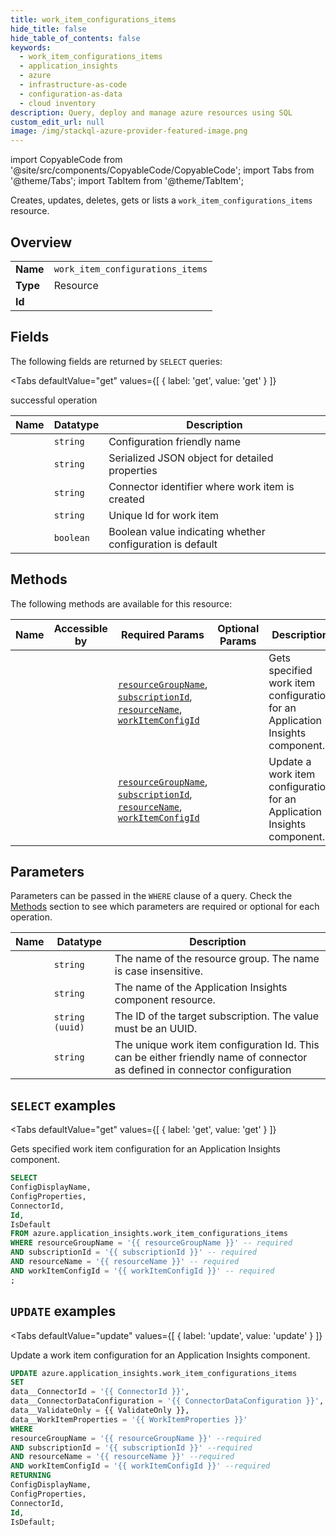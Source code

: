 ```yaml
--- 
title: work_item_configurations_items
hide_title: false
hide_table_of_contents: false
keywords:
  - work_item_configurations_items
  - application_insights
  - azure
  - infrastructure-as-code
  - configuration-as-data
  - cloud inventory
description: Query, deploy and manage azure resources using SQL
custom_edit_url: null
image: /img/stackql-azure-provider-featured-image.png
---
```


import CopyableCode from '@site/src/components/CopyableCode/CopyableCode';
import Tabs from '@theme/Tabs';
import TabItem from '@theme/TabItem';

Creates, updates, deletes, gets or lists a <code>work_item_configurations_items</code> resource.

## Overview
<table><tbody>
<tr><td><b>Name</b></td><td><code>work_item_configurations_items</code></td></tr>
<tr><td><b>Type</b></td><td>Resource</td></tr>
<tr><td><b>Id</b></td><td><CopyableCode code="azure.application_insights.work_item_configurations_items" /></td></tr>
</tbody></table>

## Fields

The following fields are returned by `SELECT` queries:

<Tabs
    defaultValue="get"
    values={[
        { label: 'get', value: 'get' }
    ]}
>
<TabItem value="get">

successful operation

<table>
<thead>
    <tr>
    <th>Name</th>
    <th>Datatype</th>
    <th>Description</th>
    </tr>
</thead>
<tbody>
<tr>
    <td><CopyableCode code="ConfigDisplayName" /></td>
    <td><code>string</code></td>
    <td>Configuration friendly name</td>
</tr>
<tr>
    <td><CopyableCode code="ConfigProperties" /></td>
    <td><code>string</code></td>
    <td>Serialized JSON object for detailed properties</td>
</tr>
<tr>
    <td><CopyableCode code="ConnectorId" /></td>
    <td><code>string</code></td>
    <td>Connector identifier where work item is created</td>
</tr>
<tr>
    <td><CopyableCode code="Id" /></td>
    <td><code>string</code></td>
    <td>Unique Id for work item</td>
</tr>
<tr>
    <td><CopyableCode code="IsDefault" /></td>
    <td><code>boolean</code></td>
    <td>Boolean value indicating whether configuration is default</td>
</tr>
</tbody>
</table>
</TabItem>
</Tabs>

## Methods

The following methods are available for this resource:

<table>
<thead>
    <tr>
    <th>Name</th>
    <th>Accessible by</th>
    <th>Required Params</th>
    <th>Optional Params</th>
    <th>Description</th>
    </tr>
</thead>
<tbody>
<tr>
    <td><a href="#get"><CopyableCode code="get" /></a></td>
    <td><CopyableCode code="select" /></td>
    <td><a href="#parameter-resourceGroupName"><code>resourceGroupName</code></a>, <a href="#parameter-subscriptionId"><code>subscriptionId</code></a>, <a href="#parameter-resourceName"><code>resourceName</code></a>, <a href="#parameter-workItemConfigId"><code>workItemConfigId</code></a></td>
    <td></td>
    <td>Gets specified work item configuration for an Application Insights component.</td>
</tr>
<tr>
    <td><a href="#update"><CopyableCode code="update" /></a></td>
    <td><CopyableCode code="update" /></td>
    <td><a href="#parameter-resourceGroupName"><code>resourceGroupName</code></a>, <a href="#parameter-subscriptionId"><code>subscriptionId</code></a>, <a href="#parameter-resourceName"><code>resourceName</code></a>, <a href="#parameter-workItemConfigId"><code>workItemConfigId</code></a></td>
    <td></td>
    <td>Update a work item configuration for an Application Insights component.</td>
</tr>
</tbody>
</table>

## Parameters

Parameters can be passed in the `WHERE` clause of a query. Check the [Methods](#methods) section to see which parameters are required or optional for each operation.

<table>
<thead>
    <tr>
    <th>Name</th>
    <th>Datatype</th>
    <th>Description</th>
    </tr>
</thead>
<tbody>
<tr id="parameter-resourceGroupName">
    <td><CopyableCode code="resourceGroupName" /></td>
    <td><code>string</code></td>
    <td>The name of the resource group. The name is case insensitive.</td>
</tr>
<tr id="parameter-resourceName">
    <td><CopyableCode code="resourceName" /></td>
    <td><code>string</code></td>
    <td>The name of the Application Insights component resource.</td>
</tr>
<tr id="parameter-subscriptionId">
    <td><CopyableCode code="subscriptionId" /></td>
    <td><code>string (uuid)</code></td>
    <td>The ID of the target subscription. The value must be an UUID.</td>
</tr>
<tr id="parameter-workItemConfigId">
    <td><CopyableCode code="workItemConfigId" /></td>
    <td><code>string</code></td>
    <td>The unique work item configuration Id. This can be either friendly name of connector as defined in connector configuration</td>
</tr>
</tbody>
</table>

## `SELECT` examples

<Tabs
    defaultValue="get"
    values={[
        { label: 'get', value: 'get' }
    ]}
>
<TabItem value="get">

Gets specified work item configuration for an Application Insights component.

```sql
SELECT
ConfigDisplayName,
ConfigProperties,
ConnectorId,
Id,
IsDefault
FROM azure.application_insights.work_item_configurations_items
WHERE resourceGroupName = '{{ resourceGroupName }}' -- required
AND subscriptionId = '{{ subscriptionId }}' -- required
AND resourceName = '{{ resourceName }}' -- required
AND workItemConfigId = '{{ workItemConfigId }}' -- required
;
```
</TabItem>
</Tabs>


## `UPDATE` examples

<Tabs
    defaultValue="update"
    values={[
        { label: 'update', value: 'update' }
    ]}
>
<TabItem value="update">

Update a work item configuration for an Application Insights component.

```sql
UPDATE azure.application_insights.work_item_configurations_items
SET 
data__ConnectorId = '{{ ConnectorId }}',
data__ConnectorDataConfiguration = '{{ ConnectorDataConfiguration }}',
data__ValidateOnly = {{ ValidateOnly }},
data__WorkItemProperties = '{{ WorkItemProperties }}'
WHERE 
resourceGroupName = '{{ resourceGroupName }}' --required
AND subscriptionId = '{{ subscriptionId }}' --required
AND resourceName = '{{ resourceName }}' --required
AND workItemConfigId = '{{ workItemConfigId }}' --required
RETURNING
ConfigDisplayName,
ConfigProperties,
ConnectorId,
Id,
IsDefault;
```
</TabItem>
</Tabs>
